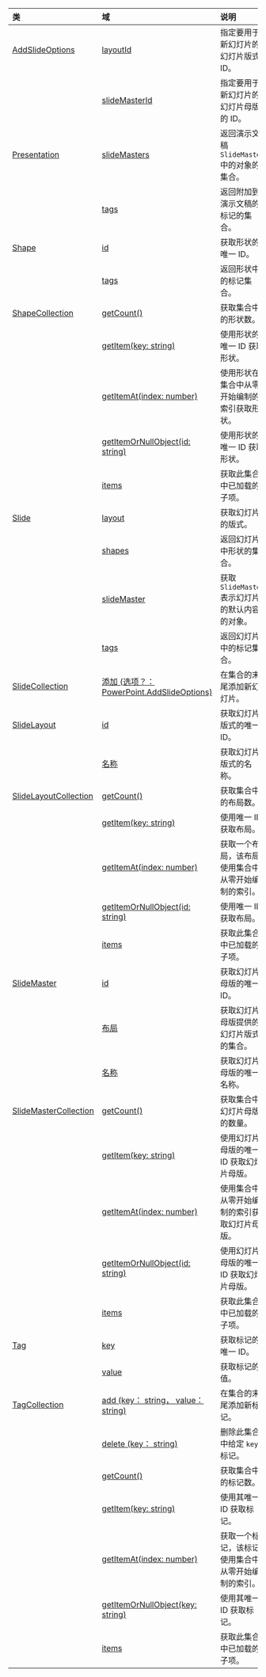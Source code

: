 | 类 | 域 | 说明 |
|:---|:---|:---|
|[AddSlideOptions](/javascript/api/powerpoint/powerpoint.addslideoptions)|[layoutId](/javascript/api/powerpoint/powerpoint.addslideoptions#layoutid)|指定要用于新幻灯片的幻灯片版式 ID。|
||[slideMasterId](/javascript/api/powerpoint/powerpoint.addslideoptions#slidemasterid)|指定要用于新幻灯片的幻灯片母版的 ID。|
|[Presentation](/javascript/api/powerpoint/powerpoint.presentation)|[slideMasters](/javascript/api/powerpoint/powerpoint.presentation#slidemasters)|返回演示文稿 `SlideMaster` 中的对象的集合。|
||[tags](/javascript/api/powerpoint/powerpoint.presentation#tags)|返回附加到演示文稿的标记的集合。|
|[Shape](/javascript/api/powerpoint/powerpoint.shape)|[id](/javascript/api/powerpoint/powerpoint.shape#id)|获取形状的唯一 ID。|
||[tags](/javascript/api/powerpoint/powerpoint.shape#tags)|返回形状中的标记集合。|
|[ShapeCollection](/javascript/api/powerpoint/powerpoint.shapecollection)|[getCount()](/javascript/api/powerpoint/powerpoint.shapecollection#getcount--)|获取集合中的形状数。|
||[getItem(key: string)](/javascript/api/powerpoint/powerpoint.shapecollection#getitem-key-)|使用形状的唯一 ID 获取形状。|
||[getItemAt(index: number)](/javascript/api/powerpoint/powerpoint.shapecollection#getitemat-index-)|使用形状在集合中从零开始编制的索引获取形状。|
||[getItemOrNullObject(id: string)](/javascript/api/powerpoint/powerpoint.shapecollection#getitemornullobject-id-)|使用形状的唯一 ID 获取形状。|
||[items](/javascript/api/powerpoint/powerpoint.shapecollection#items)|获取此集合中已加载的子项。|
|[Slide](/javascript/api/powerpoint/powerpoint.slide)|[layout](/javascript/api/powerpoint/powerpoint.slide#layout)|获取幻灯片的版式。|
||[shapes](/javascript/api/powerpoint/powerpoint.slide#shapes)|返回幻灯片中形状的集合。|
||[slideMaster](/javascript/api/powerpoint/powerpoint.slide#slidemaster)|获取 `SlideMaster` 表示幻灯片的默认内容的对象。|
||[tags](/javascript/api/powerpoint/powerpoint.slide#tags)|返回幻灯片中的标记集合。|
|[SlideCollection](/javascript/api/powerpoint/powerpoint.slidecollection)|[添加 (选项？：PowerPoint.AddSlideOptions) ](/javascript/api/powerpoint/powerpoint.slidecollection#add-options-)|在集合的末尾添加新幻灯片。|
|[SlideLayout](/javascript/api/powerpoint/powerpoint.slidelayout)|[id](/javascript/api/powerpoint/powerpoint.slidelayout#id)|获取幻灯片版式的唯一 ID。|
||[名称](/javascript/api/powerpoint/powerpoint.slidelayout#name)|获取幻灯片版式的名称。|
|[SlideLayoutCollection](/javascript/api/powerpoint/powerpoint.slidelayoutcollection)|[getCount()](/javascript/api/powerpoint/powerpoint.slidelayoutcollection#getcount--)|获取集合中的布局数。|
||[getItem(key: string)](/javascript/api/powerpoint/powerpoint.slidelayoutcollection#getitem-key-)|使用唯一 ID 获取布局。|
||[getItemAt(index: number)](/javascript/api/powerpoint/powerpoint.slidelayoutcollection#getitemat-index-)|获取一个布局，该布局使用集合中从零开始编制的索引。|
||[getItemOrNullObject(id: string)](/javascript/api/powerpoint/powerpoint.slidelayoutcollection#getitemornullobject-id-)|使用唯一 ID 获取布局。|
||[items](/javascript/api/powerpoint/powerpoint.slidelayoutcollection#items)|获取此集合中已加载的子项。|
|[SlideMaster](/javascript/api/powerpoint/powerpoint.slidemaster)|[id](/javascript/api/powerpoint/powerpoint.slidemaster#id)|获取幻灯片母版的唯一 ID。|
||[布局](/javascript/api/powerpoint/powerpoint.slidemaster#layouts)|获取幻灯片母版提供的幻灯片版式的集合。|
||[名称](/javascript/api/powerpoint/powerpoint.slidemaster#name)|获取幻灯片母版的唯一名称。|
|[SlideMasterCollection](/javascript/api/powerpoint/powerpoint.slidemastercollection)|[getCount()](/javascript/api/powerpoint/powerpoint.slidemastercollection#getcount--)|获取集合中幻灯片母版的数量。|
||[getItem(key: string)](/javascript/api/powerpoint/powerpoint.slidemastercollection#getitem-key-)|使用幻灯片母版的唯一 ID 获取幻灯片母版。|
||[getItemAt(index: number)](/javascript/api/powerpoint/powerpoint.slidemastercollection#getitemat-index-)|使用集合中从零开始编制的索引获取幻灯片母版。|
||[getItemOrNullObject(id: string)](/javascript/api/powerpoint/powerpoint.slidemastercollection#getitemornullobject-id-)|使用幻灯片母版的唯一 ID 获取幻灯片母版。|
||[items](/javascript/api/powerpoint/powerpoint.slidemastercollection#items)|获取此集合中已加载的子项。|
|[Tag](/javascript/api/powerpoint/powerpoint.tag)|[key](/javascript/api/powerpoint/powerpoint.tag#key)|获取标记的唯一 ID。|
||[value](/javascript/api/powerpoint/powerpoint.tag#value)|获取标记的值。|
|[TagCollection](/javascript/api/powerpoint/powerpoint.tagcollection)|[add (key： string， value： string) ](/javascript/api/powerpoint/powerpoint.tagcollection#add-key--value-)|在集合的末尾添加新标记。|
||[delete (key： string) ](/javascript/api/powerpoint/powerpoint.tagcollection#delete-key-)|删除此集合中给定 `key` 标记。|
||[getCount()](/javascript/api/powerpoint/powerpoint.tagcollection#getcount--)|获取集合中的标记数。|
||[getItem(key: string)](/javascript/api/powerpoint/powerpoint.tagcollection#getitem-key-)|使用其唯一 ID 获取标记。|
||[getItemAt(index: number)](/javascript/api/powerpoint/powerpoint.tagcollection#getitemat-index-)|获取一个标记，该标记使用集合中从零开始编制的索引。|
||[getItemOrNullObject(key: string)](/javascript/api/powerpoint/powerpoint.tagcollection#getitemornullobject-key-)|使用其唯一 ID 获取标记。|
||[items](/javascript/api/powerpoint/powerpoint.tagcollection#items)|获取此集合中已加载的子项。|

